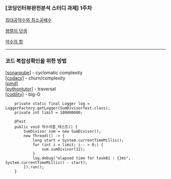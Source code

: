 ### [코딩인터뷰완전분석 스터디 과제] 1주차 
[최대공약수와 최소공배수](https://github.com/brainbackdoor/bbd-study-algorithm/blob/algorithm/programmers/week01/src/task01/TryHelloWorld.java)

[행렬의 덧셈](https://github.com/brainbackdoor/bbd-study-algorithm/blob/algorithm/programmers/week01/src/task01/SumMatrix.java)

[약수의 합](https://github.com/brainbackdoor/bbd-study-algorithm/blob/algorithm/programmers/week01/src/task01/SumDivisor.java)

---
### 코드 복잡성확인을 위한 방법  
[[sonarqube]](https://www.sonarqube.org/) - cyclomatic complexity  
[[codacy]](https://app.codacy.com/app/brainbackdoor/bbd-study-algorithm/dashboard?bid=6803008) - churn/complexity  
[[pmd]](http://www.baeldung.com/java-static-analysis-tools)  
[[pythontutor]](http://www.pythontutor.com/visualize.html#mode=edit) - traversal  
[[codility]](https://app.codility.com/programmers/lessons/1-iterations/) - big-O  

```
	private static final Logger log = LoggerFactory.getLogger(SumDivisorTest.class);
	private int limit = 100000000;

	@Test
	public void 약수의합_테스트() {
		SumDivisor sum = new SumDivisor();
		new Thread(() -> {
			long start = System.currentTimeMillis();
			for (int i = limit; i-- > 0;) {
				sum.sumDivisor(12);
			}
			log.debug("elapsed time for task01 : {}ms", System.currentTimeMillis() - start);
		}).run();
	}
```
